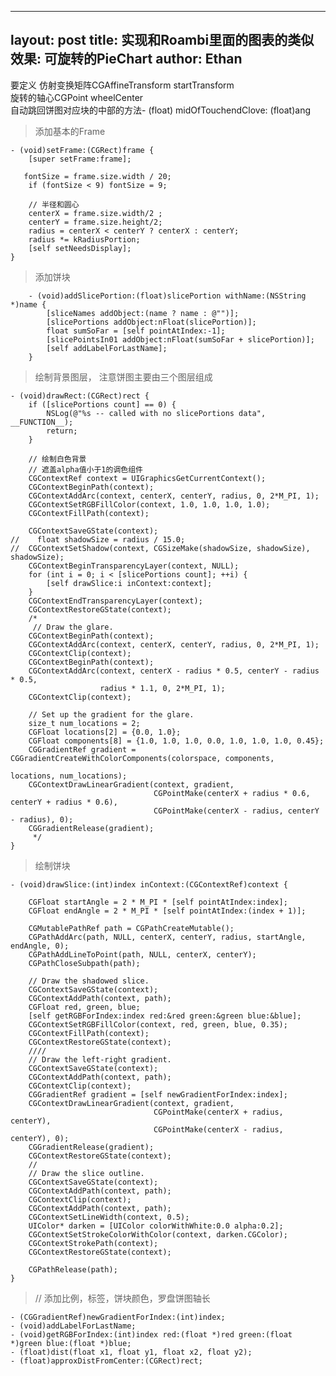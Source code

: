 
---
layout: post
title: 实现和Roambi里面的图表的类似效果: 可旋转的PieChart
author: Ethan
---

要定义
	仿射变换矩阵CGAffineTransform startTransform  
    旋转的轴心CGPoint wheelCenter  
    自动跳回饼图对应块的中部的方法- (float) midOfTouchendClove: (float)ang  

>  添加基本的Frame

	- (void)setFrame:(CGRect)frame {
	    [super setFrame:frame];
    
 	   fontSize = frame.size.width / 20;
	    if (fontSize < 9) fontSize = 9;
    
	    // 半径和圆心
	    centerX = frame.size.width/2 ;
	    centerY = frame.size.height/2;
	    radius = centerX < centerY ? centerX : centerY;
	    radius *= kRadiusPortion;
	    [self setNeedsDisplay];
	}

>  添加饼块

		- (void)addSlicePortion:(float)slicePortion withName:(NSString *)name {
			[sliceNames addObject:(name ? name : @"")];
		    [slicePortions addObject:nFloat(slicePortion)];
			float sumSoFar = [self pointAtIndex:-1];
			[slicePointsIn01 addObject:nFloat(sumSoFar + slicePortion)];
			[self addLabelForLastName];
		}

>  绘制背景图层， 注意饼图主要由三个图层组成

	- (void)drawRect:(CGRect)rect {
		if ([slicePortions count] == 0) {
			NSLog(@"%s -- called with no slicePortions data", __FUNCTION__);
			return;
		}
	    
		// 绘制白色背景
		// 遮盖alpha值小于1的调色组件
		CGContextRef context = UIGraphicsGetCurrentContext();
		CGContextBeginPath(context);
		CGContextAddArc(context, centerX, centerY, radius, 0, 2*M_PI, 1);
		CGContextSetRGBFillColor(context, 1.0, 1.0, 1.0, 1.0);
		CGContextFillPath(context);
	    
	    CGContextSaveGState(context);
	//    float shadowSize = radius / 15.0;
	//	CGContextSetShadow(context, CGSizeMake(shadowSize, shadowSize), shadowSize);
	    CGContextBeginTransparencyLayer(context, NULL);
	    for (int i = 0; i < [slicePortions count]; ++i) {
	        [self drawSlice:i inContext:context];
	    }
	    CGContextEndTransparencyLayer(context);
	    CGContextRestoreGState(context);
		/*
	     // Draw the glare.
		CGContextBeginPath(context);
		CGContextAddArc(context, centerX, centerY, radius, 0, 2*M_PI, 1);
		CGContextClip(context);
		CGContextBeginPath(context);
		CGContextAddArc(context, centerX - radius * 0.5, centerY - radius * 0.5,
						radius * 1.1, 0, 2*M_PI, 1);
		CGContextClip(context);
		
		// Set up the gradient for the glare.
		size_t num_locations = 2;
		CGFloat locations[2] = {0.0, 1.0};
		CGFloat components[8] = {1.0, 1.0, 1.0, 0.0, 1.0, 1.0, 1.0, 0.45};
		CGGradientRef gradient = CGGradientCreateWithColorComponents(colorspace, components,
																	 locations, num_locations);
		CGContextDrawLinearGradient(context, gradient,
									CGPointMake(centerX + radius * 0.6, centerY + radius * 0.6),
									CGPointMake(centerX - radius, centerY - radius), 0);
		CGGradientRelease(gradient);
	     */
	}

>  绘制饼块

	- (void)drawSlice:(int)index inContext:(CGContextRef)context {
	    
		CGFloat startAngle = 2 * M_PI * [self pointAtIndex:index];
		CGFloat endAngle = 2 * M_PI * [self pointAtIndex:(index + 1)];
		
		CGMutablePathRef path = CGPathCreateMutable();
		CGPathAddArc(path, NULL, centerX, centerY, radius, startAngle, endAngle, 0);
		CGPathAddLineToPoint(path, NULL, centerX, centerY);
		CGPathCloseSubpath(path);
		
		// Draw the shadowed slice.
		CGContextSaveGState(context);
		CGContextAddPath(context, path);
		CGFloat red, green, blue;
		[self getRGBForIndex:index red:&red green:&green blue:&blue];
		CGContextSetRGBFillColor(context, red, green, blue, 0.35);
		CGContextFillPath(context);
		CGContextRestoreGState(context);
	    ////	
		// Draw the left-right gradient.
		CGContextSaveGState(context);
		CGContextAddPath(context, path);
		CGContextClip(context);
		CGGradientRef gradient = [self newGradientForIndex:index];
		CGContextDrawLinearGradient(context, gradient,
	                                CGPointMake(centerX + radius, centerY),
	                                CGPointMake(centerX - radius, centerY), 0);
		CGGradientRelease(gradient);
		CGContextRestoreGState(context);
	    //	
		// Draw the slice outline.
		CGContextSaveGState(context);
		CGContextAddPath(context, path);
		CGContextClip(context);
		CGContextAddPath(context, path);
		CGContextSetLineWidth(context, 0.5);
		UIColor* darken = [UIColor colorWithWhite:0.0 alpha:0.2];
		CGContextSetStrokeColorWithColor(context, darken.CGColor);
		CGContextStrokePath(context);
		CGContextRestoreGState(context);
		
		CGPathRelease(path);
	}

>  // 添加比例，标签，饼块颜色，罗盘饼图轴长

	- (CGGradientRef)newGradientForIndex:(int)index;
	- (void)addLabelForLastName;
	- (void)getRGBForIndex:(int)index red:(float *)red green:(float *)green blue:(float *)blue;
	- (float)dist(float x1, float y1, float x2, float y2);
	- (float)approxDistFromCenter:(CGRect)rect;